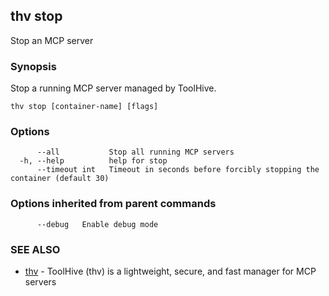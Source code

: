 ## thv stop

Stop an MCP server

### Synopsis

Stop a running MCP server managed by ToolHive.

```
thv stop [container-name] [flags]
```

### Options

```
      --all           Stop all running MCP servers
  -h, --help          help for stop
      --timeout int   Timeout in seconds before forcibly stopping the container (default 30)
```

### Options inherited from parent commands

```
      --debug   Enable debug mode
```

### SEE ALSO

* [thv](thv.md)	 - ToolHive (thv) is a lightweight, secure, and fast manager for MCP servers

